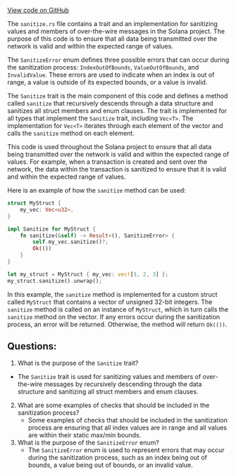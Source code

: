 [View code on GitHub](https://github.com/solana-labs/solana/blob/master/sdk/program/src/sanitize.rs)

The `sanitize.rs` file contains a trait and an implementation for sanitizing values and members of over-the-wire messages in the Solana project. The purpose of this code is to ensure that all data being transmitted over the network is valid and within the expected range of values. 

The `SanitizeError` enum defines three possible errors that can occur during the sanitization process: `IndexOutOfBounds`, `ValueOutOfBounds`, and `InvalidValue`. These errors are used to indicate when an index is out of range, a value is outside of its expected bounds, or a value is invalid.

The `Sanitize` trait is the main component of this code and defines a method called `sanitize` that recursively descends through a data structure and sanitizes all struct members and enum clauses. The trait is implemented for all types that implement the `Sanitize` trait, including `Vec<T>`. The implementation for `Vec<T>` iterates through each element of the vector and calls the `sanitize` method on each element.

This code is used throughout the Solana project to ensure that all data being transmitted over the network is valid and within the expected range of values. For example, when a transaction is created and sent over the network, the data within the transaction is sanitized to ensure that it is valid and within the expected range of values. 

Here is an example of how the `sanitize` method can be used:

```rust
struct MyStruct {
    my_vec: Vec<u32>,
}

impl Sanitize for MyStruct {
    fn sanitize(&self) -> Result<(), SanitizeError> {
        self.my_vec.sanitize()?;
        Ok(())
    }
}

let my_struct = MyStruct { my_vec: vec![1, 2, 3] };
my_struct.sanitize().unwrap();
```

In this example, the `sanitize` method is implemented for a custom struct called `MyStruct` that contains a vector of unsigned 32-bit integers. The `sanitize` method is called on an instance of `MyStruct`, which in turn calls the `sanitize` method on the vector. If any errors occur during the sanitization process, an error will be returned. Otherwise, the method will return `Ok(())`.
## Questions: 
 1. What is the purpose of the `Sanitize` trait?
   - The `Sanitize` trait is used for sanitizing values and members of over-the-wire messages by recursively descending through the data structure and sanitizing all struct members and enum clauses.
2. What are some examples of checks that should be included in the sanitization process?
   - Some examples of checks that should be included in the sanitization process are ensuring that all index values are in range and all values are within their static max/min bounds.
3. What is the purpose of the `SanitizeError` enum?
   - The `SanitizeError` enum is used to represent errors that may occur during the sanitization process, such as an index being out of bounds, a value being out of bounds, or an invalid value.